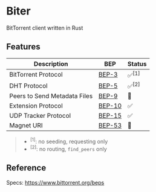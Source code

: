 # Biter

BitTorrent client written in Rust

## Features

| Description                   | BEP                                                       | Status                    |
| ---                           | ---                                                       | ---                       |
| BitTorrent Protocol           | [BEP-3](https://www.bittorrent.org/beps/bep_0003.html)    | ✅<sup>[1]</sup>          |
| DHT Protocol                  | [BEP-5](https://www.bittorrent.org/beps/bep_0005.html)    | ✅<sup>[2]</sup>          |
| Peers to Send Metadata Files  | [BEP-9](https://www.bittorrent.org/beps/bep_0009.html)    | 🚧                        |
| Extension Protocol            | [BEP-10](https://www.bittorrent.org/beps/bep_0010.html)   | ✅                        |
| UDP Tracker Protocol          | [BEP-15](https://www.bittorrent.org/beps/bep_0015.html)   | ✅                        |
| Magnet URI                    | [BEP-53](https://www.bittorrent.org/beps/bep_0035.html)   | 🚧                        |

> - <sup>[1]</sup>: no seeding, requesting only
> - <sup>[2]</sup>: no routing, `find_peers` only

## Reference

Specs: https://www.bittorrent.org/beps
